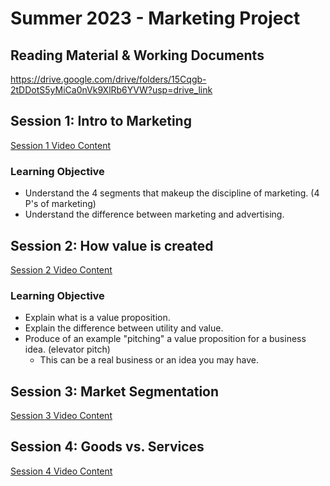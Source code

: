 # Summer 2023 - Marketing Project

## Reading Material & Working Documents
<https://drive.google.com/drive/folders/15Cqgb-2tDDotS5yMiCa0nVk9XlRb6YVW?usp=drive_link>

## Session 1: Intro to Marketing

[Session 1 Video Content](https://pgtreau.github.io/session1.html)

### Learning Objective
- Understand the 4 segments that makeup the discipline of marketing. (4 P's of marketing)
- Understand the difference between marketing and advertising.

## Session 2: How value is created

[Session 2 Video Content](https://pgtreau.github.io/session2.html)

### Learning Objective
- Explain what is a value proposition.
- Explain the difference between utility and value.
- Produce of an example "pitching" a value proposition for a business idea. (elevator pitch)
  - This can be a real business or an idea you may have. 

## Session 3: Market Segmentation

[Session 3 Video Content](https://pgtreau.github.io/session3.html)

## Session 4: Goods vs. Services

[Session 4 Video Content](https://pgtreau.github.io/session4.html)
